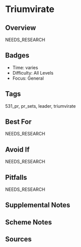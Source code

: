 # Triumvirate


## Overview
NEEDS_RESEARCH

## Badges
- Time: varies
- Difficulty: All Levels
- Focus: General

## Tags
531_pr, pr_sets, leader, triumvirate

## Best For
NEEDS_RESEARCH

## Avoid If
NEEDS_RESEARCH

## Pitfalls
NEEDS_RESEARCH

## Supplemental Notes


## Scheme Notes


## Sources

